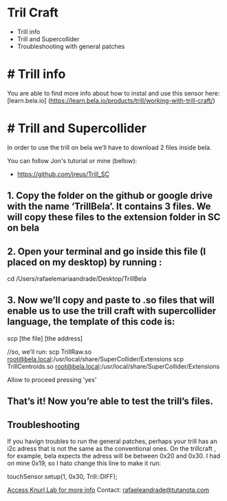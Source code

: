 # Tril Craft

* Trill info
* Trill and Supercollider
* Troubleshooting with general patches


#  #  Trill info

You are able to find more info about how to instal and use this sensor here:
[learn.bela.io] (https://learn.bela.io/products/trill/working-with-trill-craft/)


#  #  Trill and Supercollider

In order to use the trill on bela we’ll have to download 2 files inside bela.

You can follow Jon's tutorial or mine (bellow):
* https://github.com/jreus/Trill_SC


## 1. Copy the folder on the github or google drive with the name ‘TrillBela’. It contains 3 files. We will copy these files to the extension folder in SC on bela

## 2. Open your terminal and go inside this file (I placed on my desktop) by running :
cd   /Users/rafaelemariaandrade/Desktop/TrillBela

## 3. Now we’ll copy and paste to .so files that will enable us to use the trill craft with supercollider language, the template of this code  is:
scp   [the file]  [the address]

//so, we’ll run:
scp TrillRaw.so  root@bela.local:/usr/local/share/SuperCollider/Extensions
scp TrillCentroids.so  root@bela.local:/usr/local/share/SuperCollider/Extensions

Allow to proceed pressing 'yes'

## That’s it! Now you’re able to test the trill’s files.


## Troubleshooting

If you havign troubles to run the general patches, perhaps your trill has an i2c adress that is not the same as the conventional ones. On the trillcraft , for example, bela expects the adress will be between 0x20 and 0x30. I had on mine 0x19, so I hato change this line to make it run: 

touchSensor.setup(1, 0x30, Trill::DIFF);






[Access Knurl Lab for more info](www.knurl-lab.in)
Contact: rafaeleandrade@tutanota.com

